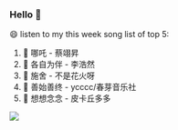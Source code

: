 

### Hello 👋

😄 listen to my this week song list of top 5:

1. 🎵 哪吒 - 蔡翊昇
2. 🎵 各自为伴 - 李浩然
3. 🎵 施舍  - 不是花火呀
4. 🎵 善始善终 - ycccc/春芽音乐社
5. 🎵 想想念念 - 皮卡丘多多

<img align="left"  src="https://github-readme-stats.vercel.app/api?username=370966584&show_icons=true&theme=radical" />